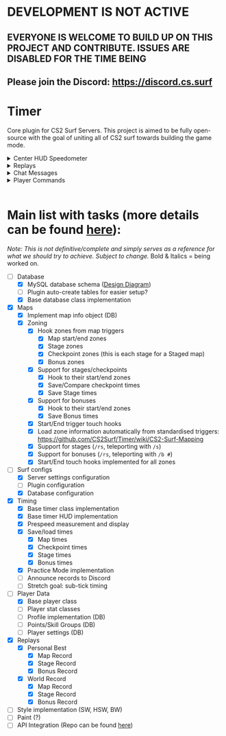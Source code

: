 # DEVELOPMENT IS NOT ACTIVE

## EVERYONE IS WELCOME TO BUILD UP ON THIS PROJECT AND CONTRIBUTE. ISSUES ARE DISABLED FOR THE TIME BEING 
## Please join the Discord: https://discord.cs.surf

# Timer
Core plugin for CS2 Surf Servers. This project is aimed to be fully open-source with the goal of uniting all of CS2 surf towards building the game mode.
<br>
<details> 
  <summary>Center HUD Speedometer</summary>
  <p>Different time formatting is available in the code base but not implemented for players to change it themselves. Refer to <strong>PlayerTimer.TimeFormatStyle</strong> in codebase</p>
  <ul>
    <li><strong>Map</strong>
      <p><em>Shown while player starts their Map Run from the map start zone (!r)</em></p>
      <details>
        <summary>Zone name + Start speed</summary>
        <p>Map Run mode:</p>
        <img src="https://i.imgur.com/IqUL067.png" alt="Map Start Zone">
        <img src="https://i.imgur.com/ITooApq.png" alt="Map Start Zone exit">
      </details>
    </li>
    <li><strong>Checkpoints</strong>
      <p><em>Only shown during Map Run after exiting a Checkpoint/Stage zone</em></p>
      <details>
        <summary>Zone name + Start speed</summary>
        <p>Checkpoint comparison:</p>
        <img src="https://i.imgur.com/recf26f.png" alt="Checkpoint Start Zone exit">
      </details>
    </li>
    <li><strong>Stages</strong>
      <p><em>Only shown while in Stage Mode, accessed through !s X or !stage X commands</em></p>
      <details>
        <summary>Zone name + Start speed</summary>
        <p>Stage Run mode:</p>
        <img src="https://i.imgur.com/Zi3HN2b.png" alt="Stages Start Zone">
        <img src="https://i.imgur.com/uYyumVJ.png" alt="Stages Start Zone exit">
      </details>
    </li>
    <li><strong>Bonuses</strong>
      <p><em>Only shown while in Bonus Mode, accessed through !b X or !bonus X commands</em></p>
      <details>
        <summary>Zone name + Start speed</summary>
        <p>Bonus Run mode:</p>
        <img src="https://i.imgur.com/Tlmdq9r.png" alt="Bonuses Start Zone">
        <img src="https://i.imgur.com/Rfm9qG4.png" alt="Bonuses Start Zone exit">
      </details>
    </li>
  </ul>
</details>

<details> 
  <summary>Replays</summary>
  <p>Currently only accessible through the <strong>!spec</strong> command and cycling the players. Different time formatting is available in the code base but not implemented for players to change it themselves. Refer to <strong>PlayerTimer.TimeFormatStyle</strong> in codebase</p>
  <p>Replays are saved for all types of runs Map/Stage/Bonus (and future Styles) regardless if they are a World Record or just a Personal Best. No functionality is implemented for replaying PB replays yet, feel free to add and Pull Request it</p>
  <ul>
    <li><strong>Map</strong>
      <details>
        <summary>Spectating Map Replay</summary>
        <p>Map Run:</p>
        <img src="https://i.imgur.com/gZutBkS.png" alt="Map Run Replay">
      </details>
    </li>
    <li><strong>Stages</strong>
      <details>
        <summary>Spectating Stage Replay</summary>
        <p>Stage Run:</p>
        <img src="https://i.imgur.com/tL7kM1l.png" alt="Stages Run Replay">
      </details>
    </li>
    <li><strong>Bonuses</strong>
      <p>Bonus Replays are also available but no screenshots at the time of writing.</p>
    </li>
    <li><strong>Scoreboard</strong>
      <details>
        <summary>Currently available replays for the map</summary>
        <p>Scoreboard:</p>
        <img src="https://i.imgur.com/RNTTFgi.png" alt="Scoreboard showing all available Replays">
      </details>
    </li>
  </ul>
</details>


<details> 
  <summary>Chat Messages</summary>
  <ul>
    <li><strong>Map Run</strong>
      <details>
        <summary>Improving a Record</summary>
        <p>Timer sends a chat message to all players upon a player beating the Map Record. Missing it sends a message only to the player:</p>
        <img src="https://i.imgur.com/ggCNjZ8.png" alt="Beating a Map record">
      </details>
      <details>
        <summary>Checkpoint Comparison</summary>
        <p>Timer sends a chat message the player comparing their PB checkpoint times with the current run (value in brackets after the time indicate the Speed):</p>
        <img src="https://i.imgur.com/ts4FfhY.png" alt="Checkpoints Comparison">
      </details>
    </li>
    <li><strong>Stage Records</strong>
      <details>
        <summary>New Stage record and improving Stage record</summary>
        <p>Timer sends a chat message to all players upon a player beating a Stage/Bonus/Map record. Different scenarios for missed/comparing times are also available and shown in chat but only to the player who is doing the run:</p>
        <img src="https://i.imgur.com/MNehNmv.png" alt="Stage Records and comparisons">
      </details>
    </li>
    <li><strong>QOL</strong>
      <details>
        <summary>Player Connected + Map Info (!mi / !tier)</summary>
        <p>LL is used for Local development and testing:</p>
        <img src="https://i.imgur.com/JtHwYnx.png" alt="Player Connected + Map Info">
      </details>
      <details>
        <summary>Player Rank</summary>
        <p>Displays the rank of the player on the current map:</p>
        <img src="https://i.imgur.com/4BXJjMv.png" alt="Player Rank">
      </details>
    </li>
  </ul>
</details>

<details> 
  <summary>Player Commands</summary>
      <p>We recommend making binds using the <strong>Console</strong> commands, chat commands may flood the server and not always work.</p>
  <ul>
    <li><strong>Saveloc (Practice Mode)</strong>
      <details>
        <summary>Save the current location</summary>
        <p>Chat: !saveloc</p>
        <p>Console: css_saveloc</p>
      </details>
      <details>
        <summary>Teleport to the last saved location</summary>
        <p>Chat: !tele</p>
        <p>Console: css_tele</p>
      </details>
      <details>
        <summary>Teleport to the previous saved location</summary>
        <p>Chat: !teleprev</p>
        <p>Console: css_teleprev</p>
      </details>
      <details>
        <summary>Teleport to the next saved location</summary>
        <p>Chat: !telenext</p>
        <p>Console: css_telenext</p>
      </details>
    </li>
  </ul>
  <ul>
    <li><strong>Spectate</strong>
      <details>
        <summary>Enter Spectator Mode</summary>
        <p>Chat: !spec</p>
        <p>Console: css_spec</p>
      </details>
      <details>
        <summary>Exiting Spectator Mode</summary>
        <p>No command currently available to go back to Play Mode (time may NOT be reset and you will loose your progress post entering Spectator Mode)</p>
        <p>Open team choosing menu <strong>M</strong> and select CT</p>
      </details>
    </li>
  </ul>
</details>
</br>

# Main list with tasks (more details can be found [here](https://github.com/CS2Surf/Timer/blob/dev/TODO)):
*Note: This is not definitive/complete and simply serves as a reference for what we should try to achieve. Subject to change.*
Bold & Italics = being worked on.
- [ ] Database
  - [X] MySQL database schema ([Design Diagram](https://dbdiagram.io/d/CS2Surf-Timer-DB-Schema-6560b76b3be1495787ace4d2))
  - [ ] Plugin auto-create tables for easier setup? 
  - [X] Base database class implementation
- [X] Maps
  - [X] Implement map info object (DB)
  - [X] Zoning
    - [X] Hook zones from map triggers
      - [X] Map start/end zones
      - [X] Stage zones
      - [X] Checkpoint zones (this is each stage for a Staged map)
      - [X] Bonus zones
    - [X] Support for stages/checkpoints
      - [X] Hook to their start/end zones
      - [X] Save/Compare checkpoint times
      - [X] Save Stage times
    - [X] Support for bonuses
      - [X] Hook to their start/end zones
      - [X] Save Bonus times
    - [X] Start/End trigger touch hooks
    - [X] Load zone information automatically from standardised triggers: https://github.com/CS2Surf/Timer/wiki/CS2-Surf-Mapping 
    - [X] Support for stages (`/rs`, teleporting with `/s`)
    - [X] Support for bonuses (`/rs`, teleporting with `/b #`)
    - [X] Start/End touch hooks implemented for all zones
- [ ] Surf configs
  - [X] Server settings configuration
  - [ ] Plugin configuration
  - [X] Database configuration
- [X] Timing
  - [X] Base timer class implementation
  - [X] Base timer HUD implementation
  - [X] Prespeed measurement and display
  - [X] Save/load times
    - [x] Map times
    - [x] Checkpoint times
    - [X] Stage times
    - [X] Bonus times
  - [X] Practice Mode implementation
  - [ ] Announce records to Discord
  - [ ] Stretch goal: sub-tick timing
- [ ] Player Data
  - [X] Base player class
  - [ ] Player stat classes
  - [ ] Profile implementation (DB)
  - [ ] Points/Skill Groups (DB)
  - [ ] Player settings (DB)
- [x] Replays
   - [x] Personal Best 
      - [x] Map Record
      - [X] Stage Record
      - [X] Bonus Record
   - [x] World Record
      - [X] Map Record
      - [X] Stage Record
      - [X] Bonus Record
- [ ] Style implementation (SW, HSW, BW)
- [ ] Paint (?)
- [ ] API Integration (Repo can be found [here](https://github.com/CS2Surf/CS2-Surf-API))
